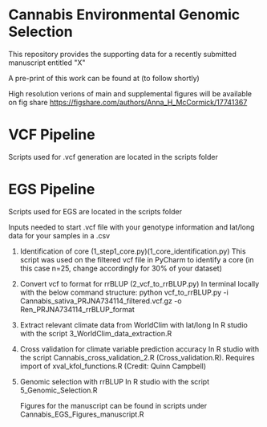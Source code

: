 # Cannabis Environmental Genomic Selection

This repository provides the supporting data for a recently submitted manuscript entitled "X"

A pre-print of this work can be found at (to follow shortly)

High resolution verions of main and supplemental figures will be available on fig share https://figshare.com/authors/Anna_H_McCormick/17741367

# VCF Pipeline
Scripts used for .vcf generation are located in the scripts folder

# EGS Pipeline 
Scripts used for EGS are located in the scripts folder

Inputs needed to start
.vcf file with your genotype information and lat/long data for your samples in a .csv

1. Identification of core (1_step1_core.py)(1_core_identification.py)
   This script was used on the filtered vcf file in PyCharm to identify a core (in this case n=25, change accordingly for 30% of your dataset)
   
2. Convert vcf to format for rrBLUP (2_vcf_to_rrBLUP.py)
   In terminal locally with the below command structure:
   python vcf_to_rrBLUP.py -i Cannabis_sativa_PRJNA734114_filtered.vcf.gz -o Ren_PRJNA734114_rrBLUP_format

3. Extract relevant climate data from WorldClim with lat/long
   In R studio with the script 3_WorldClim_data_extraction.R

4. Cross validation for climate variable prediction accuracy
   In R studio with the script Cannabis_cross_validation_2.R (Cross_validation.R). Requires import of xval_kfol_functions.R (Credit: Quinn Campbell)
   
6. Genomic selection with rrBLUP
   In R studio with the script 5_Genomic_Selection.R
 

   Figures for the manuscript can be found in scripts under Cannabis_EGS_Figures_manuscript.R 



